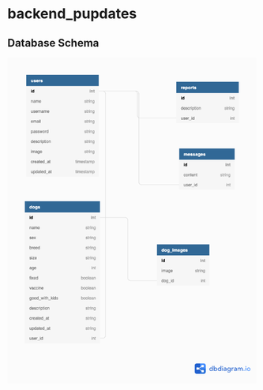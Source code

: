 # backend_pupdates

## Database Schema
![DBSchema](/bin/pupdates_schema.png?raw=true "pupdates_schema")
